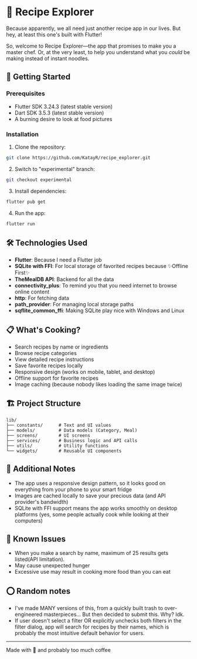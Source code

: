 # 🍳 Recipe Explorer

Because apparently, we all need just another recipe app in our lives. But hey, at least this one's built with Flutter!

So, welcome to Recipe Explorer—the app that promises to make you a master chef. Or, at the very least, to help you understand what you *could* be making instead of instant noodles.

## 🚀 Getting Started

### Prerequisites
- Flutter SDK 3.24.3 (latest stable version)
- Dart SDK 3.5.3 (latest stable version)
- A burning desire to look at food pictures

### Installation

1. Clone the repository:
```bash
git clone https://github.com/KatayR/recipe_explorer.git
```

2. Switch to "experimental" branch:
```bash
git checkout experimental
```

3. Install dependencies:
```bash
flutter pub get
```

4. Run the app:
```bash
flutter run
```

## 🛠️ Technologies Used

- **Flutter**: Because I need a Flutter job
- **SQLite with FFI**: For local storage of favorited recipes because ✨Offline First✨
- **TheMealDB API**: Backend for all the data
- **connectivity_plus**: To remind you that you need internet to browse online content
- **http**: For fetching data
- **path_provider**: For managing local storage paths
- **sqflite_common_ffi**: Making SQLite play nice with Windows and Linux

## 📋 What's Cooking?

- Search recipes by name or ingredients
- Browse recipe categories
- View detailed recipe instructions
- Save favorite recipes locally
- Responsive design (works on mobile, tablet, and desktop)
- Offline support for favorite recipes
- Image caching (because nobody likes loading the same image twice)

## 🏗️ Project Structure

```
lib/
├── constants/      # Text and UI values
├── models/         # Data models (Category, Meal)
├── screens/        # UI screens
├── services/       # Business logic and API calls
├── utils/          # Utility functions
└── widgets/        # Reusable UI components
```

## 📝 Additional Notes

- The app uses a responsive design pattern, so it looks good on everything from your phone to your smart fridge
- Images are cached locally to save your precious data (and API provider's bandwidth)
- SQLite with FFI support means the app works smoothly on desktop platforms (yes, some people actually cook while looking at their computers)

## 🐛 Known Issues
- When you make a search by name, maximum of 25 results gets listed(API limitation). 
- May cause unexpected hunger
- Excessive use may result in cooking more food than you can eat

## ⭕ Random notes
- I've made MANY versions of this, from a quickly built trash to over-engineered masterpieces... But then decided to submit this. Why? Idk.
- If user doesn't select a filter OR explicitly unchecks both filters in the filter dialog, app will search for recipes by their names, which is probably the most intuitive default behavior for users.

---
Made with 💖 and probably too much coffee
